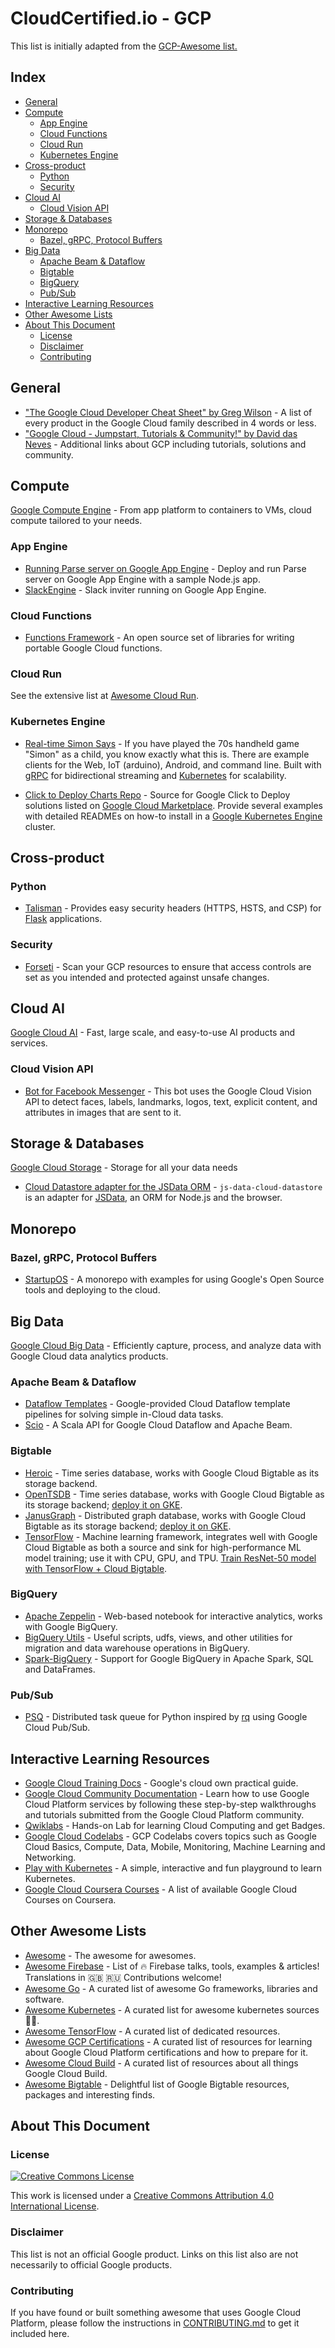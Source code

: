 # CloudCertified.io - GCP
This list is initially adapted from the [GCP-Awesome list.](https://github.com/GoogleCloudPlatform/awesome-google-cloud/blob/master/README.md)


## Index

- [General](#general)
- [Compute](#compute)
  - [App Engine](#app-engine)
  - [Cloud Functions](#cloud-functions)
  - [Cloud Run](#cloud-run)
  - [Kubernetes Engine](#kubernetes-engine)
- [Cross-product](#cross-product)
  - [Python](#python)
  - [Security](#security)
- [Cloud AI](#cloud-ai)
  - [Cloud Vision API](#cloud-vision-api)
- [Storage & Databases](#storage--databases)
- [Monorepo](#monorepo)
  - [Bazel, gRPC, Protocol Buffers](#bazel-grpc-protocol-buffers)
- [Big Data](#big-data)
  - [Apache Beam & Dataflow](#apache-beam--dataflow)
  - [Bigtable](#bigtable)
  - [BigQuery](#bigquery)
  - [Pub/Sub](#pubsub)
- [Interactive Learning Resources](#interactive-learning-resources)
- [Other Awesome Lists](#other-awesome-lists)
- [About This Document](#about-this-document)
  - [License](#license)
  - [Disclaimer](#disclaimer)
  - [Contributing](#contributing)

<!-- END doctoc generated TOC please keep comment here to allow auto update -->

## General

- ["The Google Cloud Developer Cheat Sheet" by Greg Wilson](https://github.com/gregsramblings/google-cloud-4-words) - A list of every product in the Google Cloud family described in 4 words or less.
- ["Google Cloud - Jumpstart, Tutorials & Community!" by David das Neves](https://www.linkedin.com/pulse/google-cloud-jumpstart-tutorials-community-david-das-neves/) - Additional links about GCP including tutorials, solutions and community.

## Compute

[Google Compute Engine](https://cloud.google.com/products/compute/) - From app platform to containers to VMs, cloud compute tailored to your needs.

### App Engine

- [Running Parse server on Google App Engine](https://cloud.google.com/nodejs/resources/frameworks/parse-server) - Deploy and run Parse server on Google App Engine with a sample Node.js app.
- [SlackEngine](https://github.com/thesandlord/SlackEngine) - Slack inviter running on Google App Engine.

### Cloud Functions

- [Functions Framework](https://github.com/GoogleCloudPlatform/functions-framework) - An open source set of libraries for writing portable Google Cloud functions.

### Cloud Run

See the extensive list at [Awesome Cloud Run](https://github.com/steren/awesome-cloudrun).

### Kubernetes Engine

- [Real-time Simon Says](https://github.com/grpc-ecosystem/grpc-simon-says) - If you have played the 70s handheld game "Simon" as a child, you know exactly what this is. There are example clients for the Web, IoT (arduino), Android, and command line. Built with [gRPC](https://grpc.io) for bidirectional streaming and [Kubernetes](https://kubernetes.io) for scalability.

- [Click to Deploy Charts Repo](https://github.com/GoogleCloudPlatform/click-to-deploy/tree/master/k8s) - Source for Google Click to Deploy solutions listed on [Google Cloud Marketplace](https://cloud.google.com/marketplace). Provide several examples with detailed READMEs on how-to install in a [Google Kubernetes Engine](https://cloud.google.com/kubernetes-engine) cluster.

## Cross-product

### Python

- [Talisman](https://github.com/GoogleCloudPlatform/flask-talisman) - Provides easy security headers (HTTPS, HSTS, and CSP) for [Flask](http://flask.pocoo.org/) applications.

### Security

- [Forseti](https://forsetisecurity.org/) - Scan your GCP resources to ensure that access controls are set as you intended and protected against unsafe changes.

## Cloud AI

[Google Cloud AI](https://cloud.google.com/products/ai/) - Fast, large scale, and easy-to-use AI products and services.

### Cloud Vision API

- [Bot for Facebook Messenger](https://github.com/jshin49/fb-vision-bot) - This bot uses the Google Cloud Vision API to detect faces, labels, landmarks, logos, text, explicit content, and attributes in images that are sent to it.

## Storage & Databases

[Google Cloud Storage](https://cloud.google.com/products/storage/) - Storage for all your data needs

- [Cloud Datastore adapter for the JSData ORM](https://github.com/GoogleCloudPlatform/js-data-cloud-datastore) - `js-data-cloud-datastore` is an adapter for [JSData](http://www.js-data.io), an ORM for Node.js and the browser.

## Monorepo

### Bazel, gRPC, Protocol Buffers

- [StartupOS](https://github.com/google/startup-os) - A monorepo with examples for using Google's Open Source tools and deploying to the cloud.

## Big Data

[Google Cloud Big Data](https://cloud.google.com/products/big-data/) - Efficiently capture, process, and analyze data with Google Cloud data analytics products.

### Apache Beam & Dataflow

- [Dataflow Templates](https://github.com/GoogleCloudPlatform/DataflowTemplates) - Google-provided Cloud Dataflow template pipelines for solving simple in-Cloud data tasks.
- [Scio](https://github.com/spotify/scio) - A Scala API for Google Cloud Dataflow and Apache Beam.

### Bigtable

- [Heroic](https://github.com/spotify/heroic) - Time series database, works with Google Cloud Bigtable as its storage backend.
- [OpenTSDB](http://opentsdb.net/) - Time series database, works with Google Cloud Bigtable as its storage backend; [deploy it on GKE](https://cloud.google.com/solutions/opentsdb-cloud-platform).
- [JanusGraph](http://janusgraph.org/) - Distributed graph database, works with Google Cloud Bigtable as its storage backend; [deploy it on GKE](https://cloud.google.com/solutions/running-janusgraph-with-bigtable).
- [TensorFlow](https://www.tensorflow.org/) - Machine learning framework, integrates well with Google Cloud Bigtable as both a source and sink for high-performance ML model training; use it with CPU, GPU, and TPU. [Train ResNet-50 model with TensorFlow + Cloud Bigtable](https://cloud.google.com/tpu/docs/tutorials/bigtable-resnet).

### BigQuery

- [Apache Zeppelin](http://zeppelin.apache.org/) - Web-based notebook for interactive analytics, works with Google BigQuery.
- [BigQuery Utils](https://github.com/GoogleCloudPlatform/bigquery-utils) - Useful scripts, udfs, views, and other utilities for migration and data warehouse operations in BigQuery.
- [Spark-BigQuery](https://github.com/spotify/spark-bigquery) - Support for Google BigQuery in Apache Spark, SQL and DataFrames.

### Pub/Sub

- [PSQ](https://github.com/GoogleCloudPlatform/psq) - Distributed task queue for Python inspired by [rq](http://python-rq.org/) using Google Cloud Pub/Sub.

## Interactive Learning Resources

- [Google Cloud Training Docs](https://cloud.google.com/compute/docs/tutorials) - Google's cloud own practical guide.
- [Google Cloud Community Documentation](https://cloud.google.com/community/tutorials/) - Learn how to use Google Cloud Platform services by following these step-by-step walkthroughs and tutorials submitted from the Google Cloud Platform community.
- [Qwiklabs](https://google.qwiklabs.com) - Hands-on Lab for learning Cloud Computing and get Badges.
- [Google Cloud Codelabs](https://codelabs.developers.google.com/cloud) - GCP Codelabs covers topics such as Google Cloud Basics, Compute, Data, Mobile, Monitoring, Machine Learning and Networking.
- [Play with Kubernetes](https://labs.play-with-k8s.com) - A simple, interactive and fun playground to learn Kubernetes.
- [Google Cloud Coursera Courses](https://www.coursera.org/googlecloud) - A list of available Google Cloud Courses on Coursera.

## Other Awesome Lists
<!--lint ignore double-link-->
- [Awesome](https://github.com/sindresorhus/awesome) - The awesome for awesomes.
- [Awesome Firebase](https://github.com/jthegedus/awesome-firebase) - List of 🔥 Firebase talks, tools, examples & articles! Translations in 🇬🇧 🇷🇺 Contributions welcome!
- [Awesome Go](https://github.com/avelino/awesome-go) - A curated list of awesome Go frameworks, libraries and software.
- [Awesome Kubernetes](https://github.com/ramitsurana/awesome-kubernetes) - A curated list for awesome kubernetes sources 🚢🎉.
- [Awesome TensorFlow](https://github.com/jtoy/awesome-tensorflow) - A curated list of dedicated resources.
- [Awesome GCP Certifications](https://github.com/ddneves/awesome-gcp-certifications) - A curated list of resources for learning about Google Cloud Platform certifications and how to prepare for it.
- [Awesome Cloud Build](https://github.com/Timtech4u/awesome-cloudbuild) - A curated list of resources about all things Google Cloud Build.
- [Awesome Bigtable](https://github.com/zrosenbauer/awesome-bigtable) - Delightful list of Google Bigtable resources, packages and interesting finds.


## About This Document

### License
<!--lint ignore double-link-->
[![Creative Commons License](https://i.creativecommons.org/l/by/4.0/88x31.png)](https://creativecommons.org/licenses/by/4.0/)
<!--lint ignore double-link-->
This work is licensed under a [Creative Commons Attribution 4.0 International License](https://creativecommons.org/licenses/by/4.0/).

### Disclaimer

This list is not an official Google product. Links on this list also are not necessarily to official Google products.

### Contributing

If you have found or built something awesome that uses Google Cloud Platform, please follow the instructions in [CONTRIBUTING.md](CONTRIBUTING.md) to get it included here.